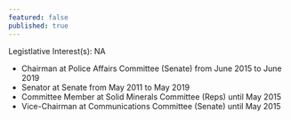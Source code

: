 ```yaml
---
featured: false
published: true
---
```

Legistlative Interest(s): NA

* Chairman at Police Affairs Committee (Senate) from June 2015 to June 2019
* Senator at Senate from May 2011 to May 2019
* Committee Member at Solid Minerals Committee (Reps) until May 2015
* Vice-Chairman at Communications Committee (Senate) until May 2015

